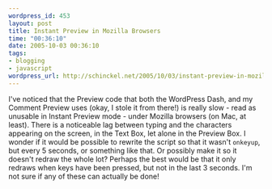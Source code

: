 ```yaml
--- 
wordpress_id: 453
layout: post
title: Instant Preview in Mozilla Browsers
time: "00:36:10"
date: 2005-10-03 00:36:10
tags: 
- blogging
- javascript
wordpress_url: http://schinckel.net/2005/10/03/instant-preview-in-mozilla-browsers/
---
```

I've noticed that the Preview code that both the WordPress Dash, and my Comment Preview uses (okay, I stole it from there!) is really slow - read as unusable in Instant Preview mode - under Mozilla browsers (on Mac, at least). There is a noticeable lag between typing and the characters appearing on the screen, in the Text Box, let alone in the Preview Box. I wonder if it would be possible to rewrite the script so that it wasn't `onkeyup`, but every 5 seconds, or something like that. Or possibly make it so it doesn't redraw the whole lot? Perhaps the best would be that it only redraws when keys have been pressed, but not in the last 3 seconds. I'm not sure if any of these can actually be done! 
